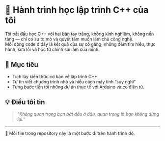 # 🌱 Hành trình học lập trình C++ của tôi

Tôi bắt đầu học C++ với hai bàn tay trắng, không kinh nghiệm, không nền tảng — chỉ có sự tò mò và quyết tâm muốn làm chủ công nghệ.  
Mỗi dòng code ở đây là kết quả của sự cố gắng, những đêm tìm hiểu, thực hành, sửa lỗi và học từ chính sai lầm của mình.

## 📌 Mục tiêu
- Tích lũy kiến thức cơ bản về lập trình C++
- Tự tin viết chương trình nhỏ và hiểu cách máy tính “suy nghĩ”
- Từng bước tiến tới những dự án thực tế với Arduino và cơ điện tử.

## 💡 Điều tôi tin
> *"Không quan trọng bạn bắt đầu ở đâu, quan trọng là bạn không dừng lại."*

---

📁 Mỗi file trong repository này là một bước đi trên hành trình đó.  
